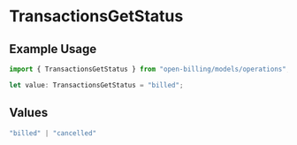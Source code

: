 # TransactionsGetStatus

## Example Usage

```typescript
import { TransactionsGetStatus } from "open-billing/models/operations";

let value: TransactionsGetStatus = "billed";
```

## Values

```typescript
"billed" | "cancelled"
```